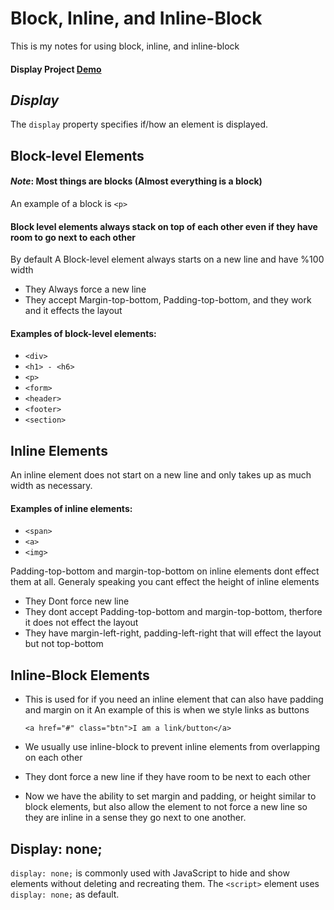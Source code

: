 # Block, Inline, and Inline-Block
This is my notes for using block, inline, and inline-block

#### Display Project <a href="https://haithamthabt.github.io/css/Display">Demo</a> 

## _Display_
The `display` property specifies if/how an element is displayed.

## Block-level Elements
#### _Note_: Most things are blocks (Almost everything is a block)
An example of a block is `<p>`
#### Block level elements always stack on top of each other even if they have room to go next to each other
By default A Block-level element always starts on a new line and have %100 width
- They Always force a new line
- They accept Margin-top-bottom, Padding-top-bottom, and they work and it effects the layout
#### Examples of block-level elements:
- `<div>`
- `<h1> - <h6>`
- `<p>`
- `<form>`
- `<header>`
- `<footer>`
- `<section>`


## Inline Elements
An inline element does not start on a new line and only takes up as much width as necessary.
#### Examples of inline elements:
- `<span>`
- `<a>`
- `<img>`

Padding-top-bottom and margin-top-bottom on inline elements dont effect them at all.
Generaly speaking you cant effect the height of inline elements
- They Dont force new line
- They dont accept Padding-top-bottom and margin-top-bottom, therfore it does not effect the layout
- They have margin-left-right, padding-left-right that will effect the layout but not top-bottom


## Inline-Block Elements
- This is used for if you need an inline element that can also have padding and margin on it
An example of this is when we style links as buttons 

    `<a href="#" class="btn">I am a link/button</a>`

- We usually use inline-block to prevent inline elements from overlapping on each other
- They dont force a new line if they have room to be next to each other
- Now we have the ability to set margin and padding, or height similar to block elements, but also allow the element to not force a new line so they are inline in a sense they go next to one another. 

## Display: none;
`display: none;` is commonly used with JavaScript to hide and show elements without deleting and recreating them. 
The `<script>` element uses `display: none;` as default. 





